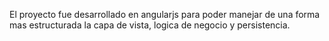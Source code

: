 El proyecto fue desarrollado en angularjs para poder manejar de una forma mas estructurada
la capa de vista, logica de negocio y persistencia.